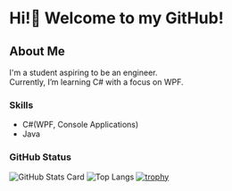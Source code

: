 # Hi!👋 Welcome to my GitHub!

<!--
**heno-1010/heno-1010** is a ✨ _special_ ✨ repository because its `README.md` (this file) appears on your GitHub profile.

Here are some ideas to get you started:

- 🔭 I’m currently working on ...
- 🌱 I’m currently learning ...
- 👯 I’m looking to collaborate on ...
- 🤔 I’m looking for help with ...
- 💬 Ask me about ...
- 📫 How to reach me: ...
- 😄 Pronouns: ...
- ⚡ Fun fact: ...
-->


## About Me
I'm a student aspiring to be an engineer.  
Currently, I’m learning C# with a focus on WPF.
<br>

### Skills
- C#(WPF, Console Applications)
- Java

### GitHub Status
![GitHub Stats Card](https://github-readme-stats.vercel.app/api?username=heno-1010&show_icons=true&theme=cobalt)
![Top Langs](https://github-readme-stats.vercel.app/api/top-langs/?username=heno-1010&layout=compact&show_icons=true&theme=cobalt)
[![trophy](https://github-profile-trophy.vercel.app/?username=heno-1010&theme=tokyonight)](https://github.com/ryo-ma/github-profile-trophy)
